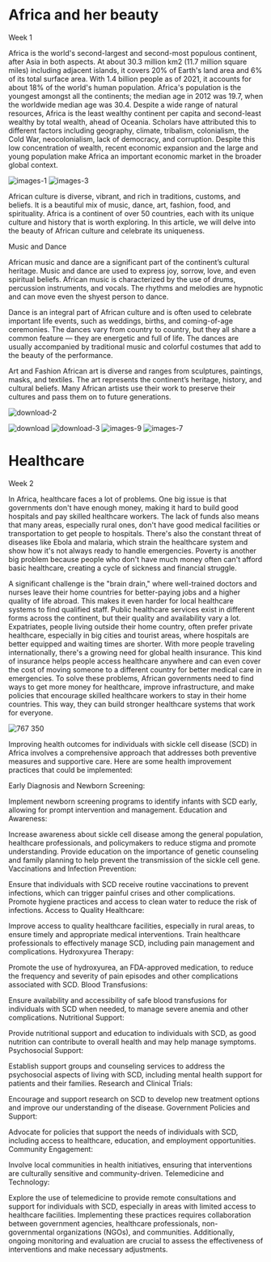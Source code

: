 # Africa and her beauty
Week 1

Africa is the world's second-largest and second-most populous continent, after Asia in both aspects. At about 30.3 million km2 (11.7 million square miles) including adjacent islands, it covers 20% of Earth's land area and 6% of its total surface area. With 1.4 billion people as of 2021, it accounts for about 18% of the world's human population. Africa's population is the youngest amongst all the continents; the median age in 2012 was 19.7, when the worldwide median age was 30.4. Despite a wide range of natural resources, Africa is the least wealthy continent per capita and second-least wealthy by total wealth, ahead of Oceania. Scholars have attributed this to different factors including geography, climate, tribalism, colonialism, the Cold War, neocolonialism, lack of democracy, and corruption. Despite this low concentration of wealth, recent economic expansion and the large and young population make Africa an important economic market in the broader global context.

 


![images-1](https://github.com/Chinonye1/Africa-Healthcare/assets/61957177/2bcbaae0-0fd1-4168-a0aa-0ce3b009bbc8)
![images-3](https://github.com/Chinonye1/Africa-Healthcare/assets/61957177/0f274f5e-46f3-4fa9-b505-c1d4a8d38093)


African culture is diverse, vibrant, and rich in traditions, customs, and beliefs. It is a beautiful mix of music, dance, art, fashion, food, and spirituality. Africa is a continent of over 50 countries, each with its unique culture and history that is worth exploring. In this article, we will delve into the beauty of African culture and celebrate its uniqueness.

Music and Dance

African music and dance are a significant part of the continent’s cultural heritage. Music and dance are used to express joy, sorrow, love, and even spiritual beliefs. African music is characterized by the use of drums, percussion instruments, and vocals. The rhythms and melodies are hypnotic and can move even the shyest person to dance.

Dance is an integral part of African culture and is often used to celebrate important life events, such as weddings, births, and coming-of-age ceremonies. The dances vary from country to country, but they all share a common feature — they are energetic and full of life. The dances are usually accompanied by traditional music and colorful costumes that add to the beauty of the performance.

Art and Fashion
African art is diverse and ranges from sculptures, paintings, masks, and textiles. The art represents the continent’s heritage, history, and cultural beliefs. Many African artists use their work to preserve their cultures and pass them on to future generations.


![download-2](https://github.com/Chinonye1/Africa-Healthcare/assets/61957177/135e61f4-c6c0-4854-b7f7-c6e903ce28da)

![download](https://github.com/Chinonye1/Africa-Healthcare/assets/61957177/442e4e11-0969-474a-ac08-9341cf9c8dd2)
![download-3](https://github.com/Chinonye1/Africa-Healthcare/assets/61957177/24f115e9-fd76-4709-9afc-4af7d3862bea)
![images-9](https://github.com/Chinonye1/Africa-Healthcare/assets/61957177/d92e0ba0-0cb4-403f-ba83-d7380ceff822)
![images-7](https://github.com/Chinonye1/Africa-Healthcare/assets/61957177/3eff4581-650f-4924-b708-6e4682dd2a6a)





#   Healthcare
Week 2

In Africa, healthcare faces a lot of problems. One big issue is that governments don't have enough money, making it hard to build good hospitals and pay skilled healthcare workers. The lack of funds also means that many areas, especially rural ones, don't have good medical facilities or transportation to get people to hospitals.
There's also the constant threat of diseases like Ebola and malaria, which strain the healthcare system and show how it's not always ready to handle emergencies. Poverty is another big problem because people who don't have much money often can't afford basic healthcare, creating a cycle of sickness and financial struggle.

A significant challenge is the "brain drain," where well-trained doctors and nurses leave their home countries for better-paying jobs and a higher quality of life abroad. This makes it even harder for local healthcare systems to find qualified staff.
Public healthcare services exist in different forms across the continent, but their quality and availability vary a lot. Expatriates, people living outside their home country, often prefer private healthcare, especially in big cities and tourist areas, where hospitals are better equipped and waiting times are shorter.
With more people traveling internationally, there's a growing need for global health insurance. This kind of insurance helps people access healthcare anywhere and can even cover the cost of moving someone to a different country for better medical care in emergencies.
To solve these problems, African governments need to find ways to get more money for healthcare, improve infrastructure, and make policies that encourage skilled healthcare workers to stay in their home countries. This way, they can build stronger healthcare systems that work for everyone.

![767 350](https://github.com/Chinonye1/Africa-Healthcare/assets/61957177/bd57e253-6b98-47a6-add9-9dc85e53c208)


















Improving health outcomes for individuals with sickle cell disease (SCD) in Africa involves a comprehensive approach that addresses both preventive measures and supportive care. Here are some health improvement practices that could be implemented:

Early Diagnosis and Newborn Screening:

Implement newborn screening programs to identify infants with SCD early, allowing for prompt intervention and management.
Education and Awareness:

Increase awareness about sickle cell disease among the general population, healthcare professionals, and policymakers to reduce stigma and promote understanding.
Provide education on the importance of genetic counseling and family planning to help prevent the transmission of the sickle cell gene.
Vaccinations and Infection Prevention:

Ensure that individuals with SCD receive routine vaccinations to prevent infections, which can trigger painful crises and other complications.
Promote hygiene practices and access to clean water to reduce the risk of infections.
Access to Quality Healthcare:

Improve access to quality healthcare facilities, especially in rural areas, to ensure timely and appropriate medical interventions.
Train healthcare professionals to effectively manage SCD, including pain management and complications.
Hydroxyurea Therapy:

Promote the use of hydroxyurea, an FDA-approved medication, to reduce the frequency and severity of pain episodes and other complications associated with SCD.
Blood Transfusions:

Ensure availability and accessibility of safe blood transfusions for individuals with SCD when needed, to manage severe anemia and other complications.
Nutritional Support:

Provide nutritional support and education to individuals with SCD, as good nutrition can contribute to overall health and may help manage symptoms.
Psychosocial Support:

Establish support groups and counseling services to address the psychosocial aspects of living with SCD, including mental health support for patients and their families.
Research and Clinical Trials:

Encourage and support research on SCD to develop new treatment options and improve our understanding of the disease.
Government Policies and Support:

Advocate for policies that support the needs of individuals with SCD, including access to healthcare, education, and employment opportunities.
Community Engagement:

Involve local communities in health initiatives, ensuring that interventions are culturally sensitive and community-driven.
Telemedicine and Technology:

Explore the use of telemedicine to provide remote consultations and support for individuals with SCD, especially in areas with limited access to healthcare facilities.
Implementing these practices requires collaboration between government agencies, healthcare professionals, non-governmental organizations (NGOs), and communities. Additionally, ongoing monitoring and evaluation are crucial to assess the effectiveness of interventions and make necessary adjustments.
